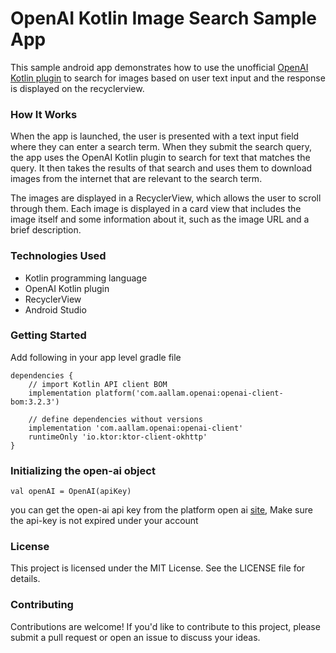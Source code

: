 # OpenAI Kotlin Image Search Sample App
This sample android app demonstrates how to use the unofficial [OpenAI Kotlin plugin](https://github.com/aallam/openai-kotlin) to search for images based on user text input and the response is displayed on the recyclerview.

### How It Works

When the app is launched, the user is presented with a text input field where they can enter a search term. When they submit the search query, the app uses the OpenAI Kotlin plugin to search for text that matches the query. It then takes the results of that search and uses them to download images from the internet that are relevant to the search term.

The images are displayed in a RecyclerView, which allows the user to scroll through them. Each image is displayed in a card view that includes the image itself and some information about it, such as the image URL and a brief description.

### Technologies Used

- Kotlin programming language
- OpenAI Kotlin plugin
- RecyclerView
- Android Studio

### Getting Started
Add following in your app level gradle file 
```{gradle}
dependencies {
    // import Kotlin API client BOM
    implementation platform('com.aallam.openai:openai-client-bom:3.2.3')

    // define dependencies without versions
    implementation 'com.aallam.openai:openai-client'
    runtimeOnly 'io.ktor:ktor-client-okhttp'
}
```
### Initializing the open-ai object
```{kotlin}
val openAI = OpenAI(apiKey)
```
you can get the open-ai api key from the platform open ai [site](https://platform.openai.com),
Make sure the api-key is not expired under your account 

### License

This project is licensed under the MIT License. See the LICENSE file for details.

### Contributing

Contributions are welcome! If you'd like to contribute to this project, please submit a pull request or open an issue to discuss your ideas.
